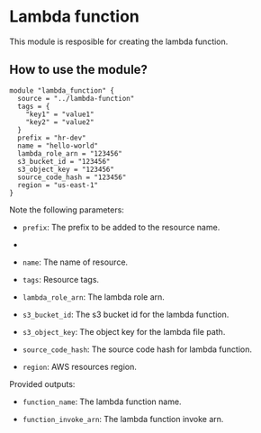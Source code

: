 # Lambda function

This module is resposible for creating the lambda function.


## How to use the module?


```hcl
module "lambda_function" {
  source = "../lambda-function"
  tags = {
    "key1" = "value1"
    "key2" = "value2"
  }
  prefix = "hr-dev"
  name = "hello-world"
  lambda_role_arn = "123456"
  s3_bucket_id = "123456"
  s3_object_key = "123456"
  source_code_hash = "123456"  
  region = "us-east-1"  
}
```

Note the following parameters:

* `prefix`: The prefix to be added to the resource name.
* 
* `name`: The name of resource.

* `tags`: Resource tags.

* `lambda_role_arn`: The lambda role arn.
  
* `s3_bucket_id`: The s3 bucket id for the lambda function.

* `s3_object_key`: The object key for the lambda file path.

* `source_code_hash`: The source code hash for lambda function.

* `region`: AWS resources region.

Provided outputs:

* `function_name`: The lambda function name.

* `function_invoke_arn`: The lambda function invoke arn.
